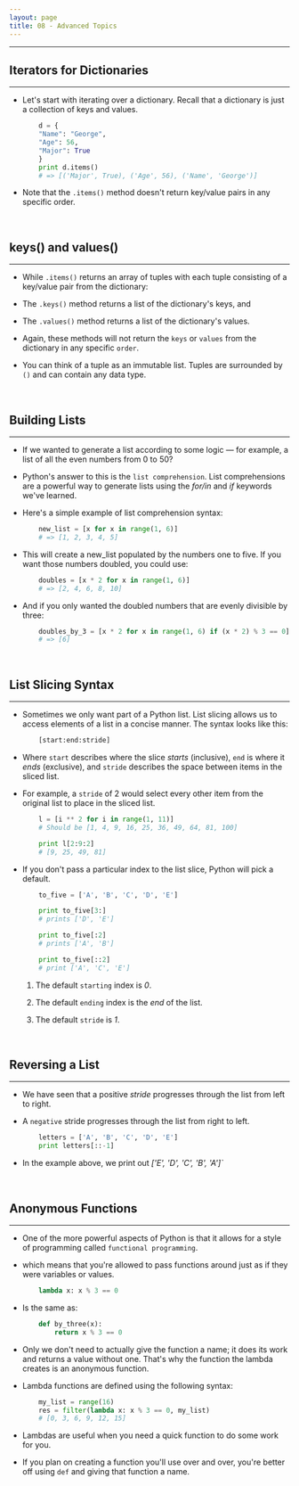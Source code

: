 ```yaml
---
layout: page
title: 08 - Advanced Topics
---
```

***

## Iterators for Dictionaries
***

- Let's start with iterating over a dictionary. Recall that a dictionary is just a collection of keys and values.

    ```python
        d = {
        "Name": "George",
        "Age": 56,
        "Major": True
        }
        print d.items()
        # => [('Major', True), ('Age', 56), ('Name', 'George')]
    ```

- Note that the `.items()` method doesn't return key/value pairs in any specific order.

&nbsp;
## keys() and values()
***

- While `.items()` returns an array of tuples with each tuple consisting of a key/value pair from the dictionary:

- The `.keys()` method returns a list of the dictionary's keys, and

- The `.values()` method returns a list of the dictionary's values.

- Again, these methods will not return the `keys` or `values` from the dictionary in any specific `order`.

- You can think of a tuple as an immutable list. Tuples are surrounded by `()` and can contain any data type.

&nbsp;
## Building Lists
***

- If we wanted to generate a list according to some logic — for example, a list of all the even numbers from 0 to 50?

- Python's answer to this is the `list comprehension`. List comprehensions are a powerful way to generate lists using the _for/in_ and _if_ keywords we've learned.

- Here's a simple example of list comprehension syntax:

    ```python
        new_list = [x for x in range(1, 6)]
        # => [1, 2, 3, 4, 5]
    ```

- This will create a new_list populated by the numbers one to five. If you want those numbers doubled, you could use:

    ```python
        doubles = [x * 2 for x in range(1, 6)]
        # => [2, 4, 6, 8, 10]
    ```

- And if you only wanted the doubled numbers that are evenly divisible by three:

    ```python
        doubles_by_3 = [x * 2 for x in range(1, 6) if (x * 2) % 3 == 0]
        # => [6]
    ```

&nbsp;
## List Slicing Syntax
***

- Sometimes we only want part of a Python list. List slicing allows us to access elements of a list in a concise manner. The syntax looks like this:

    ```python
        [start:end:stride]
    ```

- Where `start` describes where the slice _starts_ (inclusive), `end` is where it _ends_ (exclusive), and `stride` describes the space between items in the sliced list.

- For example, a `stride` of 2 would select every other item from the original list to place in the sliced list.

    ```python
        l = [i ** 2 for i in range(1, 11)]
        # Should be [1, 4, 9, 16, 25, 36, 49, 64, 81, 100]

        print l[2:9:2]
        # [9, 25, 49, 81]
    ```

- If you don't pass a particular index to the list slice, Python will pick a default.

    ```python
        to_five = ['A', 'B', 'C', 'D', 'E']

        print to_five[3:]
        # prints ['D', 'E']

        print to_five[:2]
        # prints ['A', 'B']

        print to_five[::2]
        # print ['A', 'C', 'E']
    ```

    1. The default `starting` index is _0_.

    2. The default `ending` index is the _end_ of the list.

    3. The default `stride` is _1_.

&nbsp;
## Reversing a List
***

- We have seen that a positive _stride_ progresses through the list from left to right.

- A `negative` stride progresses through the list from right to left.

    ```python
        letters = ['A', 'B', 'C', 'D', 'E']
        print letters[::-1]
    ```

- In the example above, we print out _['E', 'D', 'C', 'B', 'A']`_

&nbsp;
## Anonymous Functions
***

- One of the more powerful aspects of Python is that it allows for a style of programming called `functional programming`.

- which means that you're allowed to pass functions around just as if they were variables or values.

    ```python
        lambda x: x % 3 == 0
    ```

- Is the same as:

    ```python
        def by_three(x):
            return x % 3 == 0
    ```

- Only we don't need to actually give the function a name; it does its work and returns a value without one. That's why the function the lambda creates is an anonymous function.

- Lambda functions are defined using the following syntax:

    ```python
        my_list = range(16)
        res = filter(lambda x: x % 3 == 0, my_list)
        # [0, 3, 6, 9, 12, 15]
    ```

- Lambdas are useful when you need a quick function to do some work for you.

- If you plan on creating a function you'll use over and over, you're better off using `def` and giving that function a name.